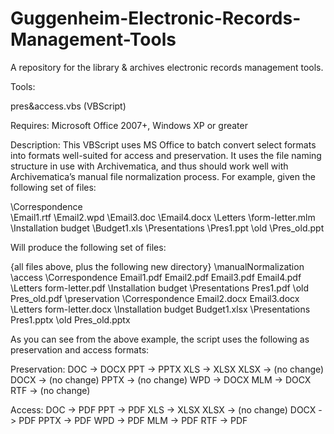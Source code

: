 Guggenheim-Electronic-Records-Management-Tools
==============================================

A repository for the library &amp; archives electronic records management tools.

Tools:

pres&access.vbs (VBScript)

Requires: Microsoft Office 2007+, Windows XP or greater

Description:
This VBScript uses MS Office to batch convert select formats into formats well-suited for access and preservation.  It uses the file naming structure in use with Archivematica, and thus should work well with Archivematica’s manual file normalization process.  For example, given the following set of files:

\Correspondence\
   \Email1.rtf
   \Email2.wpd
   \Email3.doc
   \Email4.docx
   \Letters
      \form-letter.mlm
\Installation budget
   \Budget1.xls
\Presentations
   \Pres1.ppt
   \old
      \Pres_old.ppt

Will produce the following set of files:

{all files above, plus the following new directory}
\manualNormalization
   \access
      \Correspondence
         Email1.pdf
         Email2.pdf
         Email3.pdf
         Email4.pdf
         \Letters
            form-letter.pdf
      \Installation budget
      \Presentations
         Pres1.pdf
         \old
            Pres_old.pdf
   \preservation
      \Correspondence
         Email2.docx
         Email3.docx
         \Letters
            form-letter.docx
      \Installation budget
          Budget1.xlsx
      \Presentations
         Pres1.pptx
         \old
            Pres_old.pptx


As you can see from the above example, the script uses the following as preservation and access formats:

Preservation:
DOC -> DOCX
PPT -> PPTX
XLS -> XLSX
XLSX -> (no change)
DOCX -> (no change)
PPTX -> (no change)
WPD -> DOCX
MLM -> DOCX
RTF -> (no change)

Access:
DOC -> PDF
PPT -> PDF
XLS -> XLSX
XLSX -> (no change)
DOCX -> PDF
PPTX -> PDF
WPD -> PDF
MLM -> PDF
RTF -> PDF

